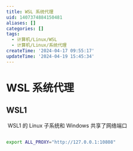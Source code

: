 ```yaml
---
title: WSL 系统代理
uid: 1407374884150481
aliases: []
categories: []
tags:
  - 计算机/Linux/WSL
  - 计算机/Linux/系统代理
createTime: '2024-04-17 09:55:17'
updateTime: '2024-04-19 15:45:34'
---
```


# WSL 系统代理

## WSL1

 WSL1 的 Linux 子系统和 Windows 共享了网络端口

```sh

export ALL_PROXY="http://127.0.0.1:10808"

```
